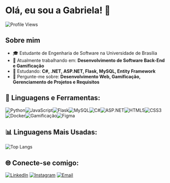 # Olá, eu sou a Gabriela! 👋

![Profile Views](https://komarev.com/ghpvc/?username=Ggabrieladouradof&color=blue)

## Sobre mim
- 🎓 Estudante de Engenharia de Software na Universidade de Brasília
- 🔭 Atualmente trabalhando em: **Desenvolvimento de Software Back-End e Gamificação**
- 🌱 Estudando: **C#, .NET, ASP.NET, Flask, MySQL, Entity Framework**
- 💬 Pergunte-me sobre: **Desenvolvimento Web, Gamificação, Gerenciamento de Projetos e Requisitos**

## 🚀 Linguagens e Ferramentas:
<div style="display: flex; align-items: center; flex-wrap: wrap;">
  <img src="https://img.shields.io/badge/-Python-3776AB?style=for-the-badge&logo=python&logoColor=white" alt="Python"/>
  <img src="https://img.shields.io/badge/-JavaScript-F7DF1E?style=for-the-badge&logo=javascript&logoColor=black" alt="JavaScript"/>
  <img src="https://img.shields.io/badge/-Flask-000000?style=for-the-badge&logo=flask&logoColor=white" alt="Flask"/>
  <img src="https://img.shields.io/badge/-MySQL-4479A1?style=for-the-badge&logo=mysql&logoColor=white" alt="MySQL"/>
  <img src="https://img.shields.io/badge/-C%23-239120?style=for-the-badge&logo=c-sharp&logoColor=white" alt="C#"/>
  <img src="https://img.shields.io/badge/-ASP.NET-512BD4?style=for-the-badge&logo=.net&logoColor=white" alt="ASP.NET"/>
  <img src="https://img.shields.io/badge/-HTML5-E34F26?style=for-the-badge&logo=html5&logoColor=white" alt="HTML5"/>
  <img src="https://img.shields.io/badge/-CSS3-1572B6?style=for-the-badge&logo=css3&logoColor=white" alt="CSS3"/>
  <img src="https://img.shields.io/badge/-Docker-2496ED?style=for-the-badge&logo=docker&logoColor=white" alt="Docker"/>
  <img src="https://img.shields.io/badge/-Gamificação (Octalysis)-FFD700?style=for-the-badge&logo=game-controller&logoColor=black" alt="Gamificação"/>
  <img src="https://img.shields.io/badge/-Figma-F24E1E?style=for-the-badge&logo=figma&logoColor=white" alt="Figma"/>
</div>

## 📊 Linguagens Mais Usadas:
![Top Langs](https://github-readme-stats.vercel.app/api/top-langs/?username=gabrieladouradof&layout=compact&theme=radical)

## 🌐 Conecte-se comigo:
[![LinkedIn](https://img.shields.io/badge/-LinkedIn-0077B5?style=for-the-badge&logo=linkedin&logoColor=white)](https://www.linkedin.com/in/gabriela-dourado-fran%C3%A7a-13ba4022b/)
[![Instagram](https://img.shields.io/badge/-Instagram-E4405F?style=for-the-badge&logo=instagram&logoColor=white)](https://instagram.com/dodocoding)
[![Email](https://img.shields.io/badge/-Email-D14836?style=for-the-badge&logo=gmail&logoColor=white)](gdourado.066@gmail.com)
